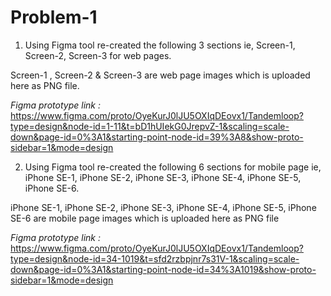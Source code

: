# Problem-1
1) Using Figma tool re-created the following 3 sections ie, Screen-1, Screen-2, Screen-3 for web pages.

Screen-1 , Screen-2 & Screen-3 are web page images which is uploaded here as PNG file.

*Figma prototype link :*
https://www.figma.com/proto/OyeKurJ0lJU5OXIqDEovx1/Tandemloop?type=design&node-id=1-11&t=bD1hUIekG0JrepvZ-1&scaling=scale-down&page-id=0%3A1&starting-point-node-id=39%3A8&show-proto-sidebar=1&mode=design



2) Using Figma tool re-created the following 6 sections for mobile page ie, iPhone SE-1, iPhone SE-2, iPhone SE-3, iPhone SE-4, iPhone SE-5, iPhone SE-6.

iPhone SE-1, iPhone SE-2, iPhone SE-3, iPhone SE-4, iPhone SE-5, iPhone SE-6 are mobile page images which is uploaded here as PNG file

*Figma prototype link :*
https://www.figma.com/proto/OyeKurJ0lJU5OXIqDEovx1/Tandemloop?type=design&node-id=34-1019&t=sfd2rzbpjnr7s31V-1&scaling=scale-down&page-id=0%3A1&starting-point-node-id=34%3A1019&show-proto-sidebar=1&mode=design
